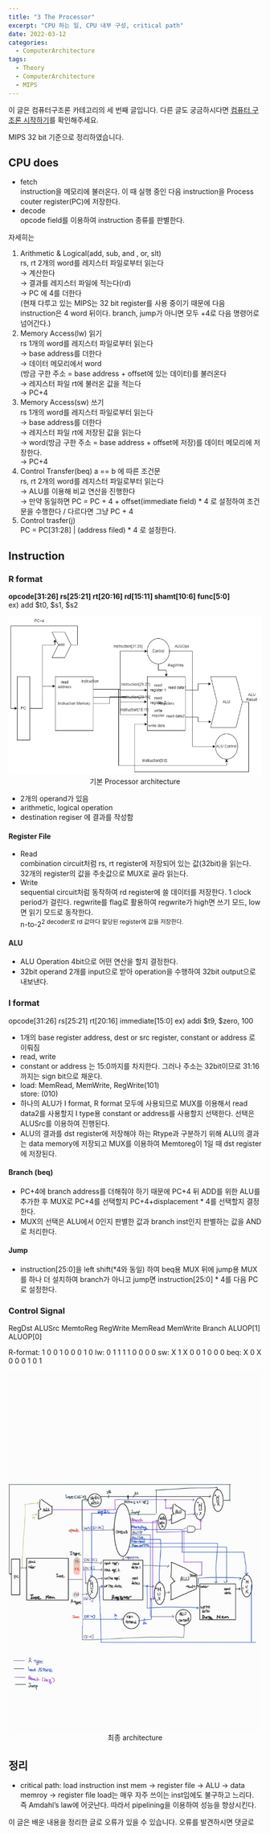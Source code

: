 ```yaml
---
title: "3 The Processor"
excerpt: "CPU 하는 일, CPU 내부 구성, critical path"
date: 2022-03-12
categories:
  - ComputerArchitecture
tags:
  - Theory
  - ComputerArchitecture
  - MIPS
---
```

이 글은 컴퓨터구조론 카테고리의 세 번째 글입니다. 다른 글도 궁금하시다면 [컴퓨터 구조론 시작하기](https://dongwon18.github.io/computerarchitecture/Computer_Architecture_Start/)를 확인해주세요.

MIPS 32 bit 기준으로 정리하였습니다.

## CPU does

- fetch  
instruction을 메모리에 불러온다. 이 때 실행 중인 다음 instruction을 Process couter register(PC)에 저장한다.
- decode  
opcode field를 이용하여 instruction 종류를 판별한다.

자세히는

1. Arithmetic & Logical(add, sub, and , or, slt)  
rs, rt 2개의 word를 레지스터 파일로부터 읽는다   
→ 계산한다   
→ 결과를 레지스터 파일에 적는다(rd)   
→ PC 에 4를 더한다  
(현재 다루고 있는 MIPS는 32 bit register를 사용 중이기 때문에 다음 instruction은 4 word 뒤이다. branch, jump가 아니면 모두 +4로 다음 명령어로 넘어간다.)
2. Memory Access(lw) 읽기  
rs 1개의 word를 레지스터 파일로부터 읽는다   
→ base address를 더한다   
→ 데이터 메모리에서 word  
(방금 구한 주소 = base address + offset에 있는 데이터)를 불러온다  
→ 레지스터 파일 rt에 불러온 값을 적는다  
→ PC+4
3. Memory Access(sw) 쓰기  
rs 1개의 word를 레지스터 파일로부터 읽는다   
→ base address를 더한다   
→ 레지스터 파일 rt에 저장된 값을 읽는다   
→ word(방금 구한 주소 = base address + offset에 저장)를 데이터 메모리에 저장한다.  
→ PC+4
4. Control Transfer(beq) a == b 에 따른 조건문  
rs, rt 2개의 word를 레지스터 파일로부터 읽는다   
→ ALU를 이용해 비교 연산을 진행한다   
→ 만약 동일하면 PC = PC + 4 + offset(immediate field) * 4 로 설정하여 조건문을 수행한다 
    / 다르다면 그냥 PC + 4 
5. Control trasfer(j)  
PC = PC[31:28] | (address filed) * 4 로 설정한다.

## Instruction

### R format

**opcode[31:26] rs[25:21] rt[20:16] rd[15:11] shamt[10:6] func[5:0]**  
ex) add $t0,  $s1, $s2

<p align="center">
  <img src="./assets/images/CPU.drawio.png" alt="기본 Processor Architecture"> <br/>
  기본 Processor architecture
</p>

- 2개의 operand가 있음
- arithmetic, logical operation
- destination regiser 에 결과를 작성함

#### Register File

- Read  
combination circuit처럼 rs, rt register에 저장되어 있는 값(32bit)을 읽는다.  
32개의 register의 값을 주솟값으로 MUX로 골라 읽는다.
- Write  
sequential circuit처럼 동작하여 rd register에 쓸 데이터를 저장한다. 1 clock period가 걸린다. regwrite를 flag로 활용하여 regwrite가 high면 쓰기 모드, low면 읽기 모드로 동작한다.  
n-to-2<sup>2 decoder로 rd 값마다 할당된 register에 값을 저장한다.

#### ALU

- ALU Operation 4bit으로 어떤 연산을 할지 결정한다.
- 32bit operand 2개를 input으로 받아 operation을 수행하여 32bit output으로 내보낸다.

### I format

opcode[31:26] rs[25:21] rt[20:16] immediate[15:0]
ex) addi $t9, $zero, 100

- 1개의 base register address, dest or src register, constant or address 로 이뤄짐
- read, write
- constant or address 는 15:0까지를 차지한다. 그러나 주소는 32bit이므로 31:16까지는 sign bit으로 채운다.
- load: MemRead, MemWrite, RegWrite(101)  
store: (010)
- 하나의 ALU가 I format, R format 모두에 사용되므로 MUX를 이용해서 read data2를 사용할지 I type용 constant or address를 사용할지 선택한다. 선택은 ALUSrc를 이용하여 진행된다.
- ALU의 결과를 dst register에 저장해야 하는 Rtype과 구분하기 위해 ALU의 결과는 data memory에 저장되고 MUX를 이용하여 Memtoreg이 1일 때 dst register에 저장된다.

#### Branch (beq)

- PC+4에 branch address를 더해줘야 하기 때문에 PC+4 뒤 ADD를 위한 ALU를 추가한 후 MUX로 PC+4를 선택할지 PC+4+displacement * 4를 선택할지 결정한다.
- MUX의 선택은 ALU에서 0인지 판별한 값과 branch inst인지 판별하는 값을 AND 로 처리한다.

#### Jump

- instruction[25:0]을 left shift(*4와 동일) 하여 beq용 MUX 뒤에 jump용 MUX를 하나 더 설치하여 branch가 아니고 jump면 instruction[25:0] * 4를 다음 PC로 설정한다.

### Control Signal

RegDst ALUSrc MemtoReg RegWrite MemRead MemWrite Branch ALUOP[1] ALUOP[0]

R-format: 1 0 0 1 0 0 0 1 0
lw: 0 1 1 1 1 0 0 0 0 
sw: X 1 X 0 0 1 0 0 0
beq: X 0 X 0 0 0 1 0 1

<p align="center">
  <img src="./assets/images/CPU.jpg" alt="최종 architecture"> <br/>
  최종 architecture
</p>

## 정리

- critical path: load instruction
inst mem → register file → ALU → data memroy → register file
load는 매우 자주 쓰이는 inst임에도 불구하고 느리다. 즉 Amdahl’s law에 어긋난다. 따라서 pipelining을 이용하여 성능을 향상시킨다.
  
이 글은 배운 내용을 정리한 글로 오류가 있을 수 있습니다. 오류를 발견하시면 댓글로 
  
  
